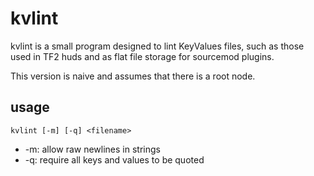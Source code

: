 # kvlint
kvlint is a small program designed to lint KeyValues files, such as those used in TF2 huds and as flat file storage for sourcemod plugins.

This version is naive and assumes that there is a root node.

## usage
    kvlint [-m] [-q] <filename>
- -m: allow raw newlines in strings
- -q: require all keys and values to be quoted
